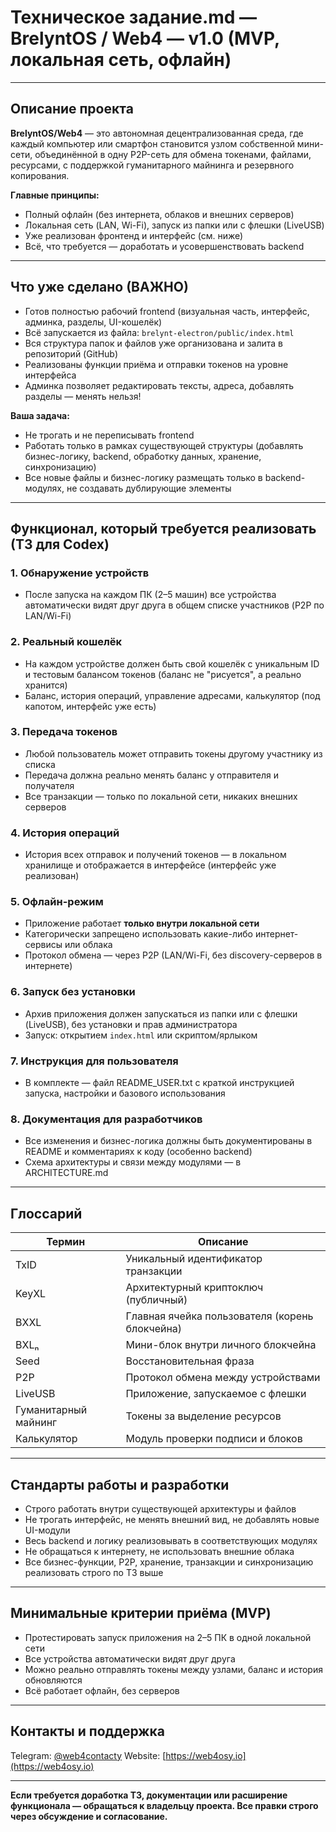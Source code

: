# Техническое задание.md — BrelyntOS / Web4 — v1.0 (MVP, локальная сеть, офлайн)

---

## Описание проекта

**BrelyntOS/Web4** — это автономная децентрализованная среда, где каждый компьютер или смартфон становится узлом собственной мини-сети, объединённой в одну P2P-сеть для обмена токенами, файлами, ресурсами, с поддержкой гуманитарного майнинга и резервного копирования.

**Главные принципы:**

* Полный офлайн (без интернета, облаков и внешних серверов)
* Локальная сеть (LAN, Wi-Fi), запуск из папки или с флешки (LiveUSB)
* Уже реализован фронтенд и интерфейс (см. ниже)
* Всё, что требуется — доработать и усовершенствовать backend

---

## Что уже сделано (ВАЖНО)

* Готов полностью рабочий frontend (визуальная часть, интерфейс, админка, разделы, UI-кошелёк)
* Всё запускается из файла: `brelynt-electron/public/index.html`
* Вся структура папок и файлов уже организована и залита в репозиторий (GitHub)
* Реализованы функции приёма и отправки токенов на уровне интерфейса
* Админка позволяет редактировать тексты, адреса, добавлять разделы — менять нельзя!

**Ваша задача:**

* Не трогать и не переписывать frontend
* Работать только в рамках существующей структуры (добавлять бизнес-логику, backend, обработку данных, хранение, синхронизацию)
* Все новые файлы и бизнес-логику размещать только в backend-модулях, не создавать дублирующие элементы

---

## Функционал, который требуется реализовать (ТЗ для Codex)

### 1. Обнаружение устройств

* После запуска на каждом ПК (2–5 машин) все устройства автоматически видят друг друга в общем списке участников (P2P по LAN/Wi-Fi)

### 2. Реальный кошелёк

* На каждом устройстве должен быть свой кошелёк с уникальным ID и тестовым балансом токенов (баланс не "рисуется", а реально хранится)
* Баланс, история операций, управление адресами, калькулятор (под капотом, интерфейс уже есть)

### 3. Передача токенов

* Любой пользователь может отправить токены другому участнику из списка
* Передача должна реально менять баланс у отправителя и получателя
* Все транзакции — только по локальной сети, никаких внешних серверов

### 4. История операций

* История всех отправок и получений токенов — в локальном хранилище и отображается в интерфейсе (интерфейс уже реализован)

### 5. Офлайн-режим

* Приложение работает **только внутри локальной сети**
* Категорически запрещено использовать какие-либо интернет-сервисы или облака
* Протокол обмена — через P2P (LAN/Wi-Fi, без discovery-серверов в интернете)

### 6. Запуск без установки

* Архив приложения должен запускаться из папки или с флешки (LiveUSB), без установки и прав администратора
* Запуск: открытием `index.html` или скриптом/ярлыком

### 7. Инструкция для пользователя

* В комплекте — файл README\_USER.txt с краткой инструкцией запуска, настройки и базового использования

### 8. Документация для разработчиков

* Все изменения и бизнес-логика должны быть документированы в README и комментариях к коду (особенно backend)
* Схема архитектуры и связи между модулями — в ARCHITECTURE.md

---

## Глоссарий

| Термин               | Описание                                       |
| -------------------- | ---------------------------------------------- |
| TxID                 | Уникальный идентификатор транзакции            |
| KeyXL                | Архитектурный криптоключ (публичный)           |
| BXXL                 | Главная ячейка пользователя (корень блокчейна) |
| BXLₙ                 | Мини-блок внутри личного блокчейна             |
| Seed                 | Восстановительная фраза                        |
| P2P                  | Протокол обмена между устройствами             |
| LiveUSB              | Приложение, запускаемое с флешки               |
| Гуманитарный майнинг | Токены за выделение ресурсов                   |
| Калькулятор          | Модуль проверки подписи и блоков               |

---

## Стандарты работы и разработки

* Строго работать внутри существующей архитектуры и файлов
* Не трогать интерфейс, не менять внешний вид, не добавлять новые UI-модули
* Весь backend и логику реализовывать в соответствующих модулях
* Не обращаться к интернету, не использовать внешние облака
* Все бизнес-функции, P2P, хранение, транзакции и синхронизацию реализовать строго по ТЗ выше

---

## Минимальные критерии приёма (MVP)

* Протестировать запуск приложения на 2–5 ПК в одной локальной сети
* Все устройства автоматически видят друг друга
* Можно реально отправлять токены между узлами, баланс и история обновляются
* Всё работает офлайн, без серверов

---

## Контакты и поддержка

Telegram: [@web4contacty](https://t.me/web4contacty)
Website: [https://web4osy.io](https://web4osy.io)

---

**Если требуется доработка ТЗ, документации или расширение функционала — обращаться к владельцу проекта. Все правки строго через обсуждение и согласование.**
